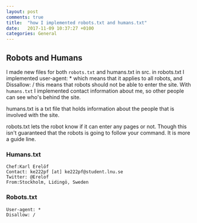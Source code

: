 ```yaml
---
layout: post
comments: true
title:  "how I implemented robots.txt and humans.txt"
date:   2017-11-09 10:37:27 +0100
categories: General
---
```

## Robots and Humans
I made new files for both `robots.txt` and humans.txt in src. in robots.txt I implemented user-agent: * which means that it applies to all robots, and Dissallow: / this means that robots should not be able to enter the site. With `humans.txt` I implemented contact information about me, so other people can see who's behind the site.

humans.txt is a txt file that holds information about the people that is involved with the site.

robots.txt lets the robot know if it can enter any pages or not. Though this isn't guaranteed that the robots is going to follow your command. It is more a guide line.
### Humans.txt
```
Chef:Karl Erelöf
Contact: ke222pf [at] ke222pf@student.lnu.se
Twitter: @Erelof
From:Stockholm, Lidingö, Sweden
```
### Robots.txt
```
User-agent: *
Disallow: /
```